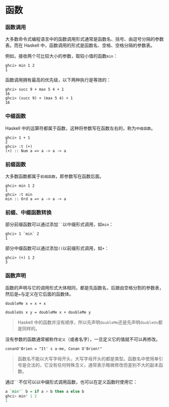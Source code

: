 # 函数

### 函数调用

大多数命令式编程语言中的函数调用形式通常是函数名、括号、由逗号分隔的参数表。而在 Haskell 中，函数调用的形式是函数名、空格、空格分隔的参数表。

例如，接收两个可比较大小的参数，取较小值的函数`min`：

```shell
ghci> min 1 2
1
```

函数调用拥有最高的优先级，以下两种执行是等效的：

```shell
ghci> succ 9 + max 5 4 + 1
16
ghci> (succ 9) + (max 5 4) + 1
16
```

### 中缀函数

Haskell 中的运算符都属于函数，这种将参数写在函数左右的，称为`中缀函数`。

```shell
ghci> 1 + 1
2
ghci> :t (+)
(+) :: Num a => a -> a -> a
```

### 前缀函数

大多数函数都属于`前缀函数`，即参数写在函数后面。

```shell
ghci> min 1 2
1
ghci> :t min
min :: Ord a => a -> a -> a
```

### 前缀、中缀函数转换

部分前缀函数可以通过添加` `` `以中缀形式调用，如`min`：

```shell
ghci> 1 `min` 2
1
```

部分中缀函数可以通过添加`()`以前缀形式调用，如`+`：

```shell
ghci> (+) 1 2
3
```

### 函数声明

函数的声明与它的调用形式大体相同，都是先函数名，后跟由空格分割的参数表，然后是`=`与定义在它后面的函数体。

```shell
doubleMe x = x + x

doubleUs x y = doubleMe x + doubleMe y
```

> Haskell 中的函数并没有顺序，所以先声明`doubleMe`还是先声明`doubleUs`都是同样的。

没有参数的函数通常被称作`定义`（或者名字），一旦定义它的值就不可以再修改。

```shell
conanO'Brien = "It' s a-me, Conan O'Brien!"
```

> 函数名不能以大写字母开头，大写字母开头的都是类型。函数名中使用单引号是合法的，它没有任何特殊含义，通常表示略微修改但差别不大的副本函数。

通过` `` `不仅可以以中缀形式调用函数，也可以在定义函数时使用它：

```haskell
a `min'` b = if a > b then a else b
ghci> min' 1 2
1
```


